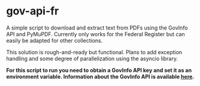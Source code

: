 # gov-api-fr
 A simple script to download and extract text from PDFs using the GovInfo API and PyMuPDF. Currently only works for the Federal Register but can easily be adapted for other collections.
 
 This solution is rough-and-ready but functional. Plans to add exception handling and some degree of parallelization using the asyncio library.
 
**For this script to run you need to obtain a GovInfo API key and set it as an environment variable. Information about the GovInfo API is available [here](https://api.govinfo.gov/docs/).**

